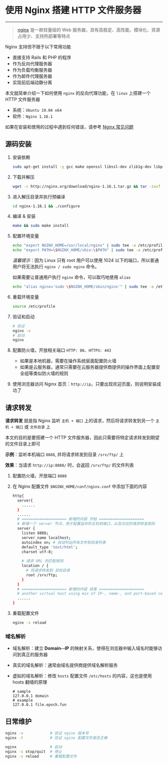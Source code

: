 # 使用 Nginx 搭建 HTTP 文件服务器

---

> [nginx] 是一款轻量级的 Web 服务器，具有高稳定、高性能、模块化、资源占用少、支持热部署等特点

Nginx 支持但不限于以下常用功能

- 直接支持 Rails 和 PHP 的程序
- 作为反向代理服务器
- 作为负载均衡服务器
- 作为邮件代理服务器
- 实现前后端动静分离

本文就简单介绍一下如何使用 `nginx` 的反向代理功能，在 `linux` 上搭建一个 HTTP 文件服务器

- 系统：`Ubuntu 19.04 x64`
- 软件：`Nginx 1.16.1`

如果在安装和使用的过程中遇到任何错误，请参考 [Nginx 常见问题][nginx-problems]

## 源码安装

1. 安装依赖

   ```bash
   sudo apt-get install -y gcc make openssl libssl-dev zlib1g-dev libpcre3 libpcre3-dev
   ```

2. 下载并解压

   ```bash
   wget -c http://nginx.org/download/nginx-1.16.1.tar.gz && tar -zxvf nginx-1.16.1.tar.gz
   ```

3. 进入解压目录并执行预编译
   ```bash
   cd nginx-1.16.1 && ./configure
   ```
4. 编译 & 安装

   ```bash
   make && sudo make install
   ```

5. 配置环境变量

   ```bash
   echo "export NGINX_HOME=/usr/local/nginx" | sudo tee -a /etc/profile
   echo "export PATH=\$NGINX_HOME/sbin:\$PATH" | sudo tee -a /etc/profile
   ```

   *温馨提示*：因为 Linux 只有 root 用户可以使用 1024 以下的端口，所以普通用户将无法执行 `nginx / sudo nginx` 命令。

   如果需要让普通用户执行 `nginx` 命令，可以取巧地使用 `alias`

   ```bash
   echo "alias nginx='sudo \$NGINX_HOME/sbin/nginx'" | sudo tee -a /etc/profile
   ```

6. 重载环境变量
   ```bash
   source /etc/profile
   ```

7. 验证和启动

   ```bash
   # 验证
   nginx -v
   # 启动
   nginx
   ```

8. 配置防火墙，开放相关端口 `HTTP: 80`、`HTTPS: 443`
   - 如果是本地机器，需要在操作系统层面配置防火墙
   - 如果是云服务器，通常只需要在云服务器提供商提供的操作界面上配置安全组等类似防火墙的规则
9. 使用浏览器访问 Nginx 首页：`http://ip`，只要出现欢迎页面，则说明安装成功了

## 请求转发

**请求转发** 就是指 Nginx 监听 `主机 + 端口` 上的请求，然后将请求转发到另一个 `主机 + 端口` 或 `文件目录` 上

本文的目的是要搭建一个 HTTP 文件服务器，因此只需要将特定请求转发到期望的文件目录上即可

**示例**：监听本机端口 `8888`, 并将请求转发到目录 `/srv/ftp/` 上

**效果**：当请求 `http://ip:8888/` 时，会返回 `/srv/ftp/` 的文件列表

1. 配置防火墙，开放端口 `8888`
2. 在 Nginx 配置文件 `$NGINX_HOME/conf/nginx.conf` 中添加下面的内容

    ```bash
    http{
      server{
        ......
      }
      ......
      # ==================== 新增的内容 开始 ==================== 
      # 新增一个 server 节点，用于配置监听的主机和端口，以及对应的请求转发规则
      server {
        listen 8888;
        server_name localhost;
        autoindex on; # 自动列出所有文件和目录列表
        default_type 'text/html';
        charset utf-8;
        
        # 请求 URL 的匹配规则
        location / {
          # 将请求转发到 目标目录
          root /srv/ftp;
        }
      }
      # ==================== 新增的内容 结束 ==================== 
      # another virtual host using mix of IP-, name-, and port-based configuration
      ......
    }
    ```
3. 重载配置文件

    ```bash
    nginx -s reload 
    ```

### 域名解析

- 域名解析：建立 **Domain--IP** 的映射关系，使得在浏览器中输入域名时能够访问到真正的服务器
- 真实的域名解析：通常由域名提供商提供域名解析服务
- 虚拟的域名解析：修改 `hosts` 配置文件 `/etc/hosts` 的内容，这也是使用 hosts 翻墙的原理

   ```
   # sample
   127.0.0.1 domain
   # example
   127.0.0.1 file.epoch.fun
   ```

## 日常维护

```bash
nginx -v            # 验证 nginx 版本号
nginx -t            # 验证 nginx 配置文件是否正确

nginx               # 启动
nginx -s stop/quit  # 停止
nginx -s reload     # 重载配置文件
```

[nginx]: http://nginx.org/en/download.html
[nginx-problems]:/docs/tools/nginx/nginx-problems.md
